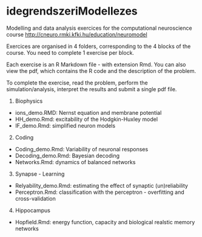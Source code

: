 # idegrendszeriModellezes

Modelling and data analysis exercices for the computational neuroscience course
http://cneuro.rmki.kfki.hu/education/neuromodel


Exercices are organised in 4 folders, corresponding to the 4 blocks of the course. You need to complete 1 exercise per block.

Each exercise is an R Markdown file - with extension Rmd. You can also view the pdf, which contains the R code and the description of the problem.

To complete the exercise, read the problem, perform the simulation/analysis, interpret the results and submit a single pdf file.

1. Biophysics

* ions_demo.RMD: Nernst equation and membrane potential 
* HH_demo.Rmd: excitability of the Hodgkin-Huxley model
* IF_demo.Rmd: simplified neuron models

2. Coding

* Coding_demo.Rmd: Variability of neuronal responses
* Decoding_demo.Rmd: Bayesian decoding
* Networks.Rmd: dynamics of balanced networks

3. Synapse - Learning

* Relyability_demo.Rmd: estimating the effect of synaptic (un)reliability
* Perceptron.Rmd: classification with the perceptron - overfitting and cross-validation

4. Hippocampus

* Hopfield.Rmd: energy function, capacity and biological realstic memory networks
